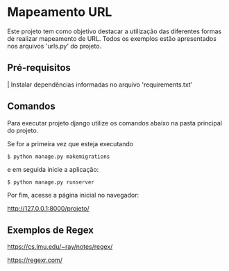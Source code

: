 # Mapeamento URL

Este projeto tem como objetivo destacar a utilização das diferentes formas de realizar mapeamento de URL. Todos os exemplos estão apresentados nos arquivos 'urls.py' do projeto.


## Pré-requisitos
| Instalar dependências informadas no arquivo 'requirements.txt' 

## Comandos

Para executar projeto django utilize os comandos abaixo na pasta principal do projeto. 

Se for a primeira vez que esteja executando 
```
$ python manage.py makemigrations
```

e em seguida inicie a aplicação:
```
$ python manage.py runserver
```

Por fim, acesse a página inicial no navegador: 

http://127.0.0.1:8000/projeto/


## Exemplos de Regex 

https://cs.lmu.edu/~ray/notes/regex/

https://regexr.com/
